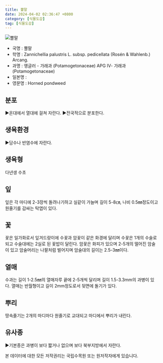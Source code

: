 ```yaml
---
title: 뿔말
date: 2024-04-02 02:36:47 +0800
category: [식물도감]
tag: [식물도감]
---
```




![뿔말](/fileUpload/plants/basic/Potamogetonaceae/Zannichellia/17524/1_th2.jpg)
- 국명 : 뿔말
- 학명 : Zannichellia palustris L. subsp. pedicellata (Rosén & Wahlenb.) Arcang.
- 과명 : 앵글러 - 가래과 (Potamogetonaceae) APG Ⅳ- 가래과 (Potamogetonaceae)
- 일본명 : 
- 영문명 : Horned pondweed


## 분포
▶온대에서 열대에 걸쳐 자란다.▶전국적으로 분포한다.
## 생육환경
▶담수나 반염수에 자란다.
## 생육형
다년생 수초
## 잎
잎은 각 마디에 2-3장씩 돌려나기하고 실같이 가늘며 길이 5-8㎝, 나비 0.5㎜정도이고 원줄기를 감싸는 탁엽이 있다.
## 꽃
꽃은 일가화로서 잎겨드랑이에 수꽃과 암꽃이 같은 화경에 달리며 수꽃은 1개의 수술로 되고 수술대에는 2실로 된 꽃밥이 달린다. 암꽃은 화피가 있으며 2-5개의 떨어진 암술이 있고 암술머리는 나팔처럼 벌어지며 암술대의 길이는 2.5-3㎜이다.
## 열매
수과는 길이 1-2.5㎜의 열매자루 끝에 2-5개씩 달리며 길이 1.5-3.3mm의 과병이 있다. 열매는 반월형이고 길이 2mm정도로서 뒷면에 돌기가 있다.
## 뿌리
땅속줄기는 2개의 마디마다 원줄기로 교대되고 마디에서 뿌리가 내린다.
## 유사종
▶기본종은 과병이 보다 짧거나 없으며 보다 북부지방에서 자란다.






본 데이터에 대한 모든 저작권리는 국립수목원 또는 원저작자에게 있습니다.
